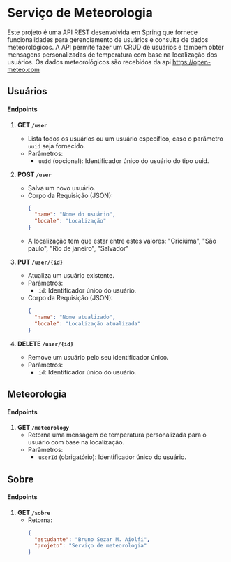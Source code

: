 # Serviço de Meteorologia
Este projeto é uma API REST desenvolvida em Spring que fornece funcionalidades para gerenciamento de usuários e consulta de dados meteorológicos. A API permite fazer um CRUD de usuários e também obter mensagens personalizadas de temperatura com base na localização dos usuários.
Os dados meteorológicos são recebidos da api https://open-meteo.com

## Usuários

#### Endpoints

1. **GET `/user`**
   - Lista todos os usuários ou um usuário específico, caso o parâmetro `uuid` seja fornecido.
   - Parâmetros:
     - `uuid` (opcional): Identificador único do usuário do tipo uuid.

2. **POST `/user`**
   - Salva um novo usuário.
   - Corpo da Requisição (JSON):
     ```json
     {
       "name": "Nome do usuário",
       "locale": "Localização"
     }
     ```
   - A localização tem que estar entre estes valores: "Criciúma", "São paulo", "Rio de janeiro", "Salvador"
     
3. **PUT `/user/{id}`**
   - Atualiza um usuário existente.
   - Parâmetros:
     - `id`: Identificador único do usuário.
   - Corpo da Requisição (JSON):
     ```json
     {
       "name": "Nome atualizado",
       "locale": "Localização atualizada"
     }
     ```

4. **DELETE `/user/{id}`**
   - Remove um usuário pelo seu identificador único.
   - Parâmetros:
     - `id`: Identificador único do usuário.


## Meteorologia

#### Endpoints

1. **GET `/meteorology`**
   - Retorna uma mensagem de temperatura personalizada para o usuário com base na localização.
   - Parâmetros:
     - `userId` (obrigatório): Identificador único do usuário.
    
## Sobre

#### Endpoints

1. **GET `/sobre`**
   - Retorna:
     ```json
     {
       "estudante": "Bruno Sezar M. Aiolfi",
       "projeto": "Serviço de meteorologia"
     }
     ```
  
